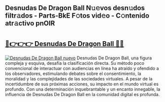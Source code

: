 ## Desnudas De Dragon Ball N𝚞𝚎vos desn𝚞dos filtr𝚊dos - Parts-BkE F𝚘tos vid𝚎o - C𝚘ntenido atr𝚊ctivo pnOIR

# <h2><a href="http://mb19o05.tromn.icu/?c=Desnudas+De+Dragon+Ball">🔗👉👉👉 Desnudas De Dragon Ball 🔗🔗</a></h2>

[![Desnudas De Dragon Ball nuevo](https://i.imgur.com/pEAQMta.gif)](http://mb19o05.tromn.icu/?c=Desnudas+De+Dragon+Ball)
Desnudas De Dragon Ball, una figura compleja y esquiva, desafía la clasificación directa. Su método poco convencional de interactuar con audiencias en línea ha atraído y ofendido a los observadores, estimulando debates sobre el consentimiento, la moralidad y las complejidades de las sociedades virtuales. A pesar de la incertidumbre de sus próximas acciones, su impacto en el mundo virtual es profundo. Con una determinación inquebrantable y un encanto innegable, la influencia de Desnudas De Dragon Ball en la comunidad digital es profunda.

